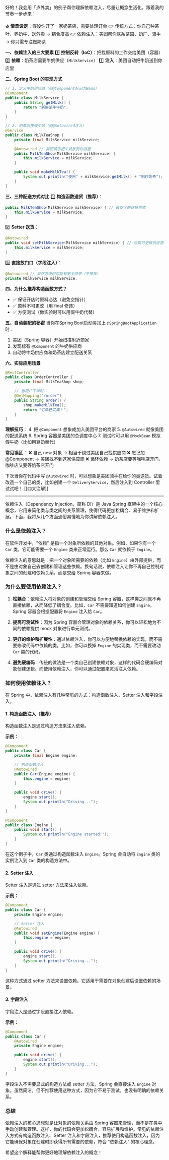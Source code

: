 好的！我会用「点外卖」的例子帮你理解依赖注入，尽量让概念生活化。跟着我的节奏一步步来：

⛳️ **情景设定**：假设你开了一家奶茶店，需要处理订单
👉 传统方式：你自己种茶叶、养奶牛、送外卖 → 耦合度高
👉 依赖注入：美团帮你联系茶园、奶厂、骑手 → 你只需专注做奶茶

**一、依赖注入的三大要素**
1️⃣ **控制反转（IoC）**：把找原料的工作交给美团（容器）
2️⃣ **依赖**：奶茶店需要牛奶供应（`MilkService`）
3️⃣ **注入**：美团自动把牛奶送到你店里

**二、Spring Boot 的实现方式**
```java
// 1. 定义牛奶供应商（用@Component标记为Bean）
@Component
public class MilkService {
    public String getMilk() {
        return "新鲜蒙牛牛奶";
    }
}

// 2. 奶茶店接收牛奶（用@Autowired注入）
@Service
public class MilkTeaShop {
    private final MilkService milkService;

    @Autowired // 美团骑手把牛奶放到你店里
    public MilkTeaShop(MilkService milkService) {
        this.milkService = milkService;
    }

    public void makeMilkTea() {
        System.out.println("使用" + milkService.getMilk() + "制作奶茶");
    }
}
```

**三、三种配送方式对比**
1️⃣ **构造函数送货（推荐）**：
```java
public MilkTeaShop(MilkService milkService) { // 最安全的送货方式
    this.milkService = milkService;
}
```

2️⃣ **Setter 送货**：
```java
@Autowired
public void setMilkService(MilkService milkService) { // 后期可更换供应商
    this.milkService = milkService;
}
```

3️⃣ **直接放门口（字段注入）**：
```java
@Autowired // 虽然方便但可能有安全隐患（不推荐）
private MilkService milkService;
```

**四、为什么推荐构造函数方式？**
- ✅ 保证开店时原料必达（避免空指针）
- ✅ 原料不可更改（用 final 修饰）
- ✅ 方便测试（做实验时可以用假牛奶代替）

**五、自动装配的秘密**
当你在Spring Boot启动类加上 `@SpringBootApplication` 时：
1. 美团（Spring 容器）开始扫描附近商家
2. 发现标有 `@Component` 的牛奶供应商
3. 自动将牛奶供应商和奶茶店建立配送关系

**六、实际应用场景**
```java
@RestController
public class OrderController {
    private final MilkTeaShop shop;

    // 当用户下单时...
    @GetMapping("/order")
    public String order() {
        shop.makeMilkTea();
        return "订单已完成！";
    }
}
```

**理解技巧**：
4. 把 `@Component` 想象成加入美团平台的商家
5. `@Autowired` 就像美团的配送系统
6. Spring 容器是美团的总调度中心
7. 测试时可以用 `@MockBean` 模拟假牛奶（比如用豆奶替代）

**常见误区**：
❌ 自己 new 对象 → 相当于绕过美团自己找供应商
❌ 忘记加@Component → 美团找不到这家供应商
❌ 循环依赖 → 奶茶店要等咖啡店开门，咖啡店又要等奶茶店开门

下次当你在代码中写 `@Autowired` 时，可以想象是美团骑手在给你的类送货。试着改造一个自己的类，比如创建一个 `DeliveryService`，然后注入到 Controller 里试试吧！
[[四大注解]]

---

依赖注入（Dependency Injection，简称 DI）是 Java Spring 框架中的一个核心概念，它用来简化类与类之间的关系管理，使得代码更加松耦合、易于维护和扩展。下面，我将从几个方面通俗易懂地为你讲解依赖注入。

### 什么是依赖注入？

在软件开发中，"依赖" 是指一个对象所依赖的其他对象。例如，如果你有一个 `Car` 类，它可能需要一个 `Engine` 类来正常运行。那么 `Car` 就依赖于 `Engine`。

依赖注入的意思就是：把一个对象所需要的依赖（比如 `Engine`）由外部提供，而不是由对象自己去创建和管理这些依赖。换句话说，依赖注入让你不再自己控制对象之间的创建和依赖关系，而是交给 Spring 容器来做。

### 为什么要使用依赖注入？

1. **松耦合**：依赖注入将对象的创建和管理交给 Spring 容器，这样类之间就不再直接依赖，从而降低了耦合度。比如，`Car` 不需要知道如何创建 `Engine`，Spring 容器会根据配置将 `Engine` 注入给 `Car`。
    
2. **提高可测试性**：因为 Spring 容器会管理对象的依赖关系，你可以轻松地为不同的依赖提供 mock 对象进行单元测试。
    
3. **更好的维护和扩展性**：通过依赖注入，你可以方便地替换依赖的实现，而不需要修改代码中依赖的类。比如，你可以换掉 `Engine` 的实现类，而不需要改动 `Car` 类的代码。
    
4. **避免硬编码**：传统的做法是一个类自己创建依赖对象，这样的代码会硬编码对象创建逻辑。而使用依赖注入，你可以通过配置来灵活注入依赖。
    

### 如何使用依赖注入？

在 Spring 中，依赖注入有几种常见的方式：构造函数注入、Setter 注入和字段注入。

#### 1. **构造函数注入**（推荐）

构造函数注入是通过构造方法来注入依赖。

**示例：**

```java
@Component
public class Car {
    private final Engine engine;

    // 构造函数注入
    @Autowired
    public Car(Engine engine) {
        this.engine = engine;
    }

    public void drive() {
        engine.start();
        System.out.println("Driving...");
    }
}

@Component
public class Engine {
    public void start() {
        System.out.println("Engine started!");
    }
}
```

在这个例子中，`Car` 类通过构造函数注入 `Engine`。Spring 会自动将 `Engine` 类的实例注入到 `Car` 类的构造方法中。

#### 2. **Setter 注入**

Setter 注入是通过 setter 方法来注入依赖。

**示例：**

```java
@Component
public class Car {
    private Engine engine;

    // Setter 注入
    @Autowired
    public void setEngine(Engine engine) {
        this.engine = engine;
    }

    public void drive() {
        engine.start();
        System.out.println("Driving...");
    }
}
```

这种方式通过 setter 方法来设置依赖。它适用于需要在对象创建后设置依赖的场景。

#### 3. **字段注入**

字段注入是通过字段直接注入依赖。

**示例：**

```java
@Component
public class Car {
    @Autowired
    private Engine engine;

    public void drive() {
        engine.start();
        System.out.println("Driving...");
    }
}
```

字段注入不需要显式的构造方法或 setter 方法，Spring 会直接注入 `Engine` 对象。虽然简洁，但不推荐使用这种方式，因为它不易于测试，也没有明确的依赖关系。

### 总结

依赖注入的核心思想就是让对象的依赖关系由 Spring 容器来管理，而不是在类中手动创建和管理。这样，你的代码会更加松耦合，容易扩展和维护。常见的依赖注入方式有构造函数注入、Setter 注入和字段注入，推荐使用构造函数注入，因为它能确保对象在创建时即获得所有需要的依赖，符合 "依赖注入" 的核心理念。

希望这个解释能帮你更好地理解依赖注入的概念！